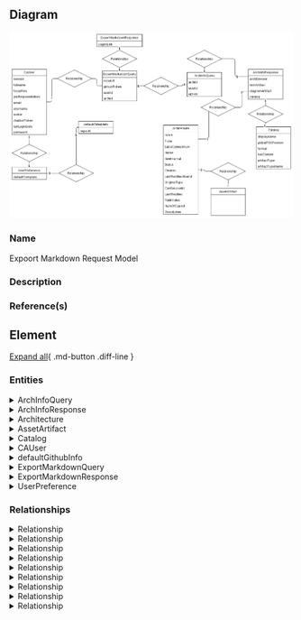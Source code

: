 

## Diagram

![Expoort Markdown Request Model](../img/logicalerd_3rscQpOtID4.png)


### Name


Expoort Markdown Request Model



### Description




### Reference(s)




## Element

[Expand all](#){ .md-button .diff-line }


### Entities


    

<details markdown=1>
<summary markdown="span">ArchInfoQuery</summary>

<table>
    <caption></caption>
    <thead>
        <tr>
            <th></th>
            <th></th>
        </tr>
    </thead>
    <tr>
        <td> <strong>Name</strong> </td>
        <td>ArchInfoQuery</td>
    </tr>
    <tr>
        <td> <strong>Description</strong> </td>
        <td></td>
    </tr>
    <tr>
        <td> <strong>Attributes</strong> </td>
        
        <td>
                
                <div><strong>archId,</strong>[String]</div>
                <div></div>
                
                <div><strong>option,</strong>[]</div>
                <div></div>
                
                <div><strong>userId,</strong>[String]</div>
                <div></div>
                
            </td>
        
    </tr>
</table>


</details>


    

<details markdown=1>
<summary markdown="span">ArchInfoResponse</summary>

<table>
    <caption></caption>
    <thead>
        <tr>
            <th></th>
            <th></th>
        </tr>
    </thead>
    <tr>
        <td> <strong>Name</strong> </td>
        <td>ArchInfoResponse</td>
    </tr>
    <tr>
        <td> <strong>Description</strong> </td>
        <td></td>
    </tr>
    <tr>
        <td> <strong>Attributes</strong> </td>
        
        <td>
                
                <div><strong>archElement,</strong>[]</div>
                <div></div>
                
                <div><strong>catalog,</strong>[]</div>
                <div></div>
                
                <div><strong>diagramArtifact,</strong>[]</div>
                <div></div>
                
                <div><strong>textArtifact,</strong>[]</div>
                <div></div>
                
            </td>
        
    </tr>
</table>


</details>


    

<details markdown=1>
<summary markdown="span">Architecture</summary>

<table>
    <caption></caption>
    <thead>
        <tr>
            <th></th>
            <th></th>
        </tr>
    </thead>
    <tr>
        <td> <strong>Name</strong> </td>
        <td>Architecture</td>
    </tr>
    <tr>
        <td> <strong>Description</strong> </td>
        <td></td>
    </tr>
    <tr>
        <td> <strong>Attributes</strong> </td>
        
        <td>
                
                <div><strong>CastSolutionId,</strong>[String]</div>
                <div></div>
                
                <div><strong>Created,</strong>[Date]</div>
                <div></div>
                
                <div><strong>Description,</strong>[String]</div>
                <div></div>
                
                <div><strong>IbmInternal,</strong>[String]</div>
                <div></div>
                
                <div><strong>IsAsIs,</strong>[Boolean]</div>
                <div></div>
                
                <div><strong>LastModified,</strong>[Date]</div>
                <div></div>
                
                <div><strong>LastModifiedUserId,</strong>[String]</div>
                <div></div>
                
                <div><strong>Name,</strong>[String]</div>
                <div></div>
                
                <div><strong>NumOfCopied,</strong>[Integer]</div>
                <div></div>
                
                <div><strong>OriginalType,</strong>[String]</div>
                <div></div>
                
                <div><strong>RankValue,</strong>[String]</div>
                <div></div>
                
                <div><strong>SalesConnectNum,</strong>[String]</div>
                <div></div>
                
                <div><strong>Status,</strong>[String]</div>
                <div></div>
                
                <div><strong>Type,</strong>[String]</div>
                <div></div>
                
            </td>
        
    </tr>
</table>


</details>


    

<details markdown=1>
<summary markdown="span">AssetArtifact</summary>

<table>
    <caption></caption>
    <thead>
        <tr>
            <th></th>
            <th></th>
        </tr>
    </thead>
    <tr>
        <td> <strong>Name</strong> </td>
        <td>AssetArtifact</td>
    </tr>
    <tr>
        <td> <strong>Description</strong> </td>
        <td></td>
    </tr>
    <tr>
        <td> <strong>Attributes</strong> </td>
        
        <td>
                
            </td>
        
    </tr>
</table>


</details>


    

<details markdown=1>
<summary markdown="span">Catalog</summary>

<table>
    <caption></caption>
    <thead>
        <tr>
            <th></th>
            <th></th>
        </tr>
    </thead>
    <tr>
        <td> <strong>Name</strong> </td>
        <td>Catalog</td>
    </tr>
    <tr>
        <td> <strong>Description</strong> </td>
        <td></td>
    </tr>
    <tr>
        <td> <strong>Attributes</strong> </td>
        
        <td>
                
                <div><strong>artifactType,</strong>[]</div>
                <div></div>
                
                <div><strong>artifactTypeName,</strong>[]</div>
                <div></div>
                
                <div><strong>displayName,</strong>[]</div>
                <div></div>
                
                <div><strong>format,</strong>[]</div>
                <div></div>
                
                <div><strong>globalTOCPosition,</strong>[]</div>
                <div></div>
                
                <div><strong>hasContent,</strong>[]</div>
                <div></div>
                
            </td>
        
    </tr>
</table>


</details>


    

<details markdown=1>
<summary markdown="span">CAUser</summary>

<table>
    <caption></caption>
    <thead>
        <tr>
            <th></th>
            <th></th>
        </tr>
    </thead>
    <tr>
        <td> <strong>Name</strong> </td>
        <td>CAUser</td>
    </tr>
    <tr>
        <td> <strong>Description</strong> </td>
        <td></td>
    </tr>
    <tr>
        <td> <strong>Attributes</strong> </td>
        
        <td>
                
                <div><strong>avatar,</strong>[]</div>
                <div></div>
                
                <div><strong>chatbotToken,</strong>[]</div>
                <div></div>
                
                <div><strong>email,</strong>[]</div>
                <div></div>
                
                <div><strong>focusRole,</strong>[]</div>
                <div></div>
                
                <div><strong>fullname,</strong>[]</div>
                <div></div>
                
                <div><strong>jobResponsibilities,</strong>[]</div>
                <div></div>
                
                <div><strong>lastLoginDate,</strong>[]</div>
                <div></div>
                
                <div><strong>notesId,</strong>[]</div>
                <div></div>
                
                <div><strong>password,</strong>[]</div>
                <div>placeholder will not store it</div>
                
                <div><strong>username,</strong>[]</div>
                <div></div>
                
            </td>
        
    </tr>
</table>


</details>


    

<details markdown=1>
<summary markdown="span">defaultGithubInfo</summary>

<table>
    <caption></caption>
    <thead>
        <tr>
            <th></th>
            <th></th>
        </tr>
    </thead>
    <tr>
        <td> <strong>Name</strong> </td>
        <td>defaultGithubInfo</td>
    </tr>
    <tr>
        <td> <strong>Description</strong> </td>
        <td></td>
    </tr>
    <tr>
        <td> <strong>Attributes</strong> </td>
        
        <td>
                
                <div><strong>repoUrl,</strong>[String]</div>
                <div></div>
                
            </td>
        
    </tr>
</table>


</details>


    

<details markdown=1>
<summary markdown="span">ExportMarkdownQuery</summary>

<table>
    <caption></caption>
    <thead>
        <tr>
            <th></th>
            <th></th>
        </tr>
    </thead>
    <tr>
        <td> <strong>Name</strong> </td>
        <td>ExportMarkdownQuery</td>
    </tr>
    <tr>
        <td> <strong>Description</strong> </td>
        <td></td>
    </tr>
    <tr>
        <td> <strong>Attributes</strong> </td>
        
        <td>
                
                <div><strong>archId,</strong>[]</div>
                <div></div>
                
                <div><strong>githubToken,</strong>[String]</div>
                <div></div>
                
                <div><strong>repoUrl,</strong>[String]</div>
                <div></div>
                
                <div><strong>userId,</strong>[]</div>
                <div></div>
                
            </td>
        
    </tr>
</table>


</details>


    

<details markdown=1>
<summary markdown="span">ExportMarkdownResponse</summary>

<table>
    <caption></caption>
    <thead>
        <tr>
            <th></th>
            <th></th>
        </tr>
    </thead>
    <tr>
        <td> <strong>Name</strong> </td>
        <td>ExportMarkdownResponse</td>
    </tr>
    <tr>
        <td> <strong>Description</strong> </td>
        <td></td>
    </tr>
    <tr>
        <td> <strong>Attributes</strong> </td>
        
        <td>
                
                <div><strong>pagesLink,</strong>[]</div>
                <div></div>
                
            </td>
        
    </tr>
</table>


</details>


    

<details markdown=1>
<summary markdown="span">UserPreference</summary>

<table>
    <caption></caption>
    <thead>
        <tr>
            <th></th>
            <th></th>
        </tr>
    </thead>
    <tr>
        <td> <strong>Name</strong> </td>
        <td>UserPreference</td>
    </tr>
    <tr>
        <td> <strong>Description</strong> </td>
        <td></td>
    </tr>
    <tr>
        <td> <strong>Attributes</strong> </td>
        
        <td>
                
                <div><strong>defaultTemplate,</strong>[String]</div>
                <div></div>
                
            </td>
        
    </tr>
</table>


</details>


    



### Relationships


    

<details markdown=1>
<summary markdown="span">Relationship</summary>

<table>
    <caption></caption>
    <thead>
        <tr>
            <th></th>
            <th></th>
        </tr>
    </thead>
    <tr>
        <td> <strong>Name</strong> </td>
        <td>Relationship</td>
    </tr>
    <tr>
        <td> <strong>Description</strong> </td>
        <td></td>
    </tr>
    <tr>
        <td> <strong>Attributes</strong> </td>
        
        <td>
                
            </td>
        
    </tr>
    <tr>
        <td> <strong>Relationship Connections</strong> </td>
        
        <td>
                
                <div><strong>1,</strong>[1]</div>
                <div>ArchInfoResponse</div>
                
                <div><strong>1,</strong>[1]</div>
                <div>ArchInfoQuery</div>
                
            </td>
        
    </tr>
</table>


</details>


    

<details markdown=1>
<summary markdown="span">Relationship</summary>

<table>
    <caption></caption>
    <thead>
        <tr>
            <th></th>
            <th></th>
        </tr>
    </thead>
    <tr>
        <td> <strong>Name</strong> </td>
        <td>Relationship</td>
    </tr>
    <tr>
        <td> <strong>Description</strong> </td>
        <td></td>
    </tr>
    <tr>
        <td> <strong>Attributes</strong> </td>
        
        <td>
                
            </td>
        
    </tr>
    <tr>
        <td> <strong>Relationship Connections</strong> </td>
        
        <td>
                
                <div><strong>1,</strong>[1]</div>
                <div>ExportMarkdownQuery</div>
                
                <div><strong>1,</strong>[1]</div>
                <div>ExportMarkdownResponse</div>
                
            </td>
        
    </tr>
</table>


</details>


    

<details markdown=1>
<summary markdown="span">Relationship</summary>

<table>
    <caption></caption>
    <thead>
        <tr>
            <th></th>
            <th></th>
        </tr>
    </thead>
    <tr>
        <td> <strong>Name</strong> </td>
        <td>Relationship</td>
    </tr>
    <tr>
        <td> <strong>Description</strong> </td>
        <td></td>
    </tr>
    <tr>
        <td> <strong>Attributes</strong> </td>
        
        <td>
                
            </td>
        
    </tr>
    <tr>
        <td> <strong>Relationship Connections</strong> </td>
        
        <td>
                
                <div><strong>1,</strong>[1]</div>
                <div>ArchInfoResponse</div>
                
                <div><strong>1,</strong>[1]</div>
                <div>Architecture</div>
                
            </td>
        
    </tr>
</table>


</details>


    

<details markdown=1>
<summary markdown="span">Relationship</summary>

<table>
    <caption></caption>
    <thead>
        <tr>
            <th></th>
            <th></th>
        </tr>
    </thead>
    <tr>
        <td> <strong>Name</strong> </td>
        <td>Relationship</td>
    </tr>
    <tr>
        <td> <strong>Description</strong> </td>
        <td></td>
    </tr>
    <tr>
        <td> <strong>Attributes</strong> </td>
        
        <td>
                
            </td>
        
    </tr>
    <tr>
        <td> <strong>Relationship Connections</strong> </td>
        
        <td>
                
                <div><strong>1,</strong>[1]</div>
                <div>ArchInfoResponse</div>
                
                <div><strong>1,</strong>[1]</div>
                <div>Catalog</div>
                
            </td>
        
    </tr>
</table>


</details>


    

<details markdown=1>
<summary markdown="span">Relationship</summary>

<table>
    <caption></caption>
    <thead>
        <tr>
            <th></th>
            <th></th>
        </tr>
    </thead>
    <tr>
        <td> <strong>Name</strong> </td>
        <td>Relationship</td>
    </tr>
    <tr>
        <td> <strong>Description</strong> </td>
        <td></td>
    </tr>
    <tr>
        <td> <strong>Attributes</strong> </td>
        
        <td>
                
            </td>
        
    </tr>
    <tr>
        <td> <strong>Relationship Connections</strong> </td>
        
        <td>
                
                <div><strong>1,</strong>[1]</div>
                <div>Architecture</div>
                
                <div><strong>*,</strong>[*]</div>
                <div>AssetArtifact</div>
                
            </td>
        
    </tr>
</table>


</details>


    

<details markdown=1>
<summary markdown="span">Relationship</summary>

<table>
    <caption></caption>
    <thead>
        <tr>
            <th></th>
            <th></th>
        </tr>
    </thead>
    <tr>
        <td> <strong>Name</strong> </td>
        <td>Relationship</td>
    </tr>
    <tr>
        <td> <strong>Description</strong> </td>
        <td></td>
    </tr>
    <tr>
        <td> <strong>Attributes</strong> </td>
        
        <td>
                
            </td>
        
    </tr>
    <tr>
        <td> <strong>Relationship Connections</strong> </td>
        
        <td>
                
                <div><strong>1,</strong>[1]</div>
                <div>ExportMarkdownQuery</div>
                
                <div><strong>1,</strong>[1]</div>
                <div>ArchInfoQuery</div>
                
            </td>
        
    </tr>
</table>


</details>


    

<details markdown=1>
<summary markdown="span">Relationship</summary>

<table>
    <caption></caption>
    <thead>
        <tr>
            <th></th>
            <th></th>
        </tr>
    </thead>
    <tr>
        <td> <strong>Name</strong> </td>
        <td>Relationship</td>
    </tr>
    <tr>
        <td> <strong>Description</strong> </td>
        <td></td>
    </tr>
    <tr>
        <td> <strong>Attributes</strong> </td>
        
        <td>
                
            </td>
        
    </tr>
    <tr>
        <td> <strong>Relationship Connections</strong> </td>
        
        <td>
                
                <div><strong>*,</strong>[*]</div>
                <div>CAUser</div>
                
                <div><strong>*,</strong>[*]</div>
                <div>ExportMarkdownQuery</div>
                
            </td>
        
    </tr>
</table>


</details>


    

<details markdown=1>
<summary markdown="span">Relationship</summary>

<table>
    <caption></caption>
    <thead>
        <tr>
            <th></th>
            <th></th>
        </tr>
    </thead>
    <tr>
        <td> <strong>Name</strong> </td>
        <td>Relationship</td>
    </tr>
    <tr>
        <td> <strong>Description</strong> </td>
        <td></td>
    </tr>
    <tr>
        <td> <strong>Attributes</strong> </td>
        
        <td>
                
            </td>
        
    </tr>
    <tr>
        <td> <strong>Relationship Connections</strong> </td>
        
        <td>
                
                <div><strong>1,</strong>[1]</div>
                <div>CAUser</div>
                
                <div><strong>1,</strong>[1]</div>
                <div>UserPreference</div>
                
            </td>
        
    </tr>
</table>


</details>


    

<details markdown=1>
<summary markdown="span">Relationship</summary>

<table>
    <caption></caption>
    <thead>
        <tr>
            <th></th>
            <th></th>
        </tr>
    </thead>
    <tr>
        <td> <strong>Name</strong> </td>
        <td>Relationship</td>
    </tr>
    <tr>
        <td> <strong>Description</strong> </td>
        <td></td>
    </tr>
    <tr>
        <td> <strong>Attributes</strong> </td>
        
        <td>
                
            </td>
        
    </tr>
    <tr>
        <td> <strong>Relationship Connections</strong> </td>
        
        <td>
                
                <div><strong>1,</strong>[1]</div>
                <div>UserPreference</div>
                
                <div><strong>1,</strong>[1]</div>
                <div>defaultGithubInfo</div>
                
            </td>
        
    </tr>
</table>


</details>


    


